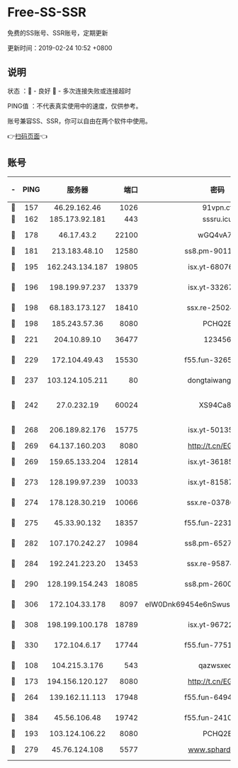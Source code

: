 # Free-SS-SSR

免费的SS账号、SSR账号，定期更新

更新时间：2019-02-24 10:52 +0800

## 说明

状态     ：🙂 - 良好 🙁 - 多次连接失败或连接超时

PING值   ：不代表真实使用中的速度，仅供参考。

账号兼容SS、SSR，你可以自由在两个软件中使用。

👉[扫码页面](https://liesauer.github.io/free-ss-ssr.github.io/)👈

## 账号

|-|PING|服务器|端口|密码|加密方式|区域|
|:----:|:----:|:-----:|-----:|:----:|:----:|:----:|
|🙂|157|46.29.162.46|1026|91vpn.cf|rc4-md5|RU|
|🙂|162|185.173.92.181|443|sssru.icu|rc4-md5|RU|
|🙂|178|46.17.43.2|22100|wGQ4vA7D|aes-256-gcm|RU|
|🙂|181|213.183.48.10|12580|ss8.pm-90110063|rc4-md5|RU|
|🙂|195|162.243.134.187|19805|isx.yt-68076091|aes-256-cfb|US|
|🙂|196|198.199.97.237|13379|isx.yt-33267652|aes-256-cfb|US|
|🙂|198|68.183.173.127|18410|ssx.re-25024639|aes-256-cfb|US|
|🙂|198|185.243.57.36|8080|PCHQ2E|rc4-md5|US|
|🙂|221|204.10.89.10|36477|123456|aes-256-cfb|US|
|🙂|229|172.104.49.43|15530|f55.fun-32654062|aes-256-cfb|SG|
|🙂|237|103.124.105.211|80|dongtaiwang.com|aes-256-cfb|US|
|🙂|242|27.0.232.19|60024|XS94Ca8K|xchacha20-ietf-poly1305|HK|
|🙂|268|206.189.82.176|15775|isx.yt-50135152|aes-256-cfb|SG|
|🙂|269|64.137.160.203|8080|http://t.cn/EGJIyrl|rc4-md5|CA|
|🙂|269|159.65.133.204|12814|isx.yt-36185049|aes-256-cfb|SG|
|🙂|273|128.199.97.239|10033|isx.yt-81587918|aes-256-cfb|SG|
|🙂|274|178.128.30.219|10066|ssx.re-03786233|aes-256-cfb|SG|
|🙂|275|45.33.90.132|18357|f55.fun-22315113|aes-256-cfb|US|
|🙂|282|107.170.242.27|10984|ss8.pm-65278892|aes-256-cfb|US|
|🙂|284|192.241.223.20|13453|ssx.re-95874126|aes-256-cfb|US|
|🙂|290|128.199.154.243|18085|ss8.pm-26006115|aes-256-cfb|SG|
|🙂|306|172.104.33.178|8097|eIW0Dnk69454e6nSwuspv9DmS201tQ0D|aes-256-cfb|SG|
|🙂|308|198.199.100.178|18789|isx.yt-96722756|aes-256-cfb|US|
|🙂|330|172.104.6.17|17744|f55.fun-77515486|aes-256-cfb|US|
|🙂|108|104.215.3.176|543|qazwsxedc|aes-256-gcm|JP|
|🙂|173|194.156.120.127|8080|http://t.cn/EGJIyrl|rc4-md5|RU|
|🙂|264|139.162.11.113|17948|f55.fun-64941452|aes-256-cfb|SG|
|🙂|384|45.56.106.48|19742|f55.fun-24105973|aes-256-cfb|US|
|🙁|193|103.124.106.22|8080|PCHQ2E|rc4-md5|US|
|🙁|279|45.76.124.108|5577|www.sphard.com|aes-256-cfb|AU|
